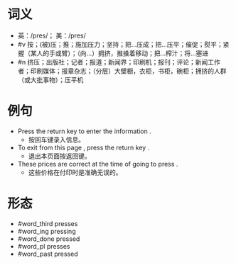 # 词义
- 英：/pres/； 美：/pres/
- #v 按；(被)压；推；施加压力；坚持；把…压成；把…压平；催促；熨平；紧握（某人的手或臂）；（向…）拥挤，推搡着移动；把…榨汁；将…塞进
- #n 挤压；出版社；记者；报道；新闻界；印刷机；报刊；评论；新闻工作者；印刷媒体；报章杂志；（分层）大壁橱，衣柜，书柜，碗柜；拥挤的人群（或大批事物）；压平机
# 例句
- Press the return key to enter the information .
	- 按回车键录入信息。
- To exit from this page , press the return key .
	- 退出本页面按返回键。
- These prices are correct at the time of going to press .
	- 这些价格在付印时是准确无误的。
# 形态
- #word_third presses
- #word_ing pressing
- #word_done pressed
- #word_pl presses
- #word_past pressed
